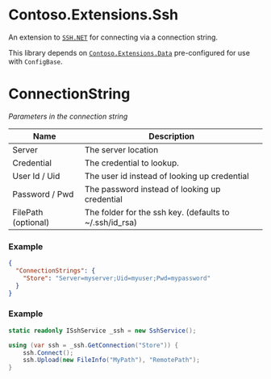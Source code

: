 # Contoso.Extensions.Ssh
An extension to [`SSH.NET`](https://nuget.org/packages/SSH.NET) for connecting via a connection string.

This library depends on [`Contoso.Extensions.Data`](https://nuget.org/packages/Contoso.Extensions.Data) pre-configured for use with `ConfigBase`.

# ConnectionString
*Parameters in the connection string*

Name       | Description
---        | ---
Server     | The server location
Credential | The credential to lookup.
User Id / Uid | The user id instead of looking up credential
Password / Pwd | The password instead of looking up credential
FilePath (optional) | The folder for the ssh key. (defaults to ~/.ssh/id_rsa)

### Example
```Json
{
  "ConnectionStrings": {
    "Store": "Server=myserver;Uid=myuser;Pwd=mypassword"
  }
}
```

### Example
```C#
static readonly ISshService _ssh = new SshService();

using (var ssh = _ssh.GetConnection("Store")) {
	ssh.Connect();
	ssh.Upload(new FileInfo("MyPath"), "RemotePath");
}
```